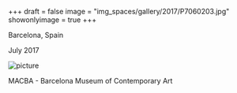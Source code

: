 +++
draft = false
image = "img_spaces/gallery/2017/P7060203.jpg"
showonlyimage = true
+++

Barcelona, Spain

July 2017
<!--more-->
![picture](/img_spaces/gallery/2017/P7060203.jpg)

MACBA - Barcelona Museum of Contemporary Art
